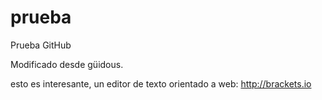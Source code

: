 # prueba
Prueba GitHub

Modificado desde güidous.

esto es interesante, un editor de texto orientado a web:
http://brackets.io